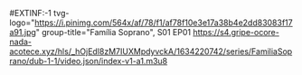 #EXTINF:-1 tvg-logo="https://i.pinimg.com/564x/af/78/f1/af78f10e3e17a38b4e2dd83083f17a91.jpg" group-title="Família Soprano",  S01 EP01
https://s4.gripe-ocore-nada-acotece.xyz/hls/_hOjEdl8zM7IUXMpdyvckA/1634220742/series/FamiliaSoprano/dub-1-1/video.json/index-v1-a1.m3u8
